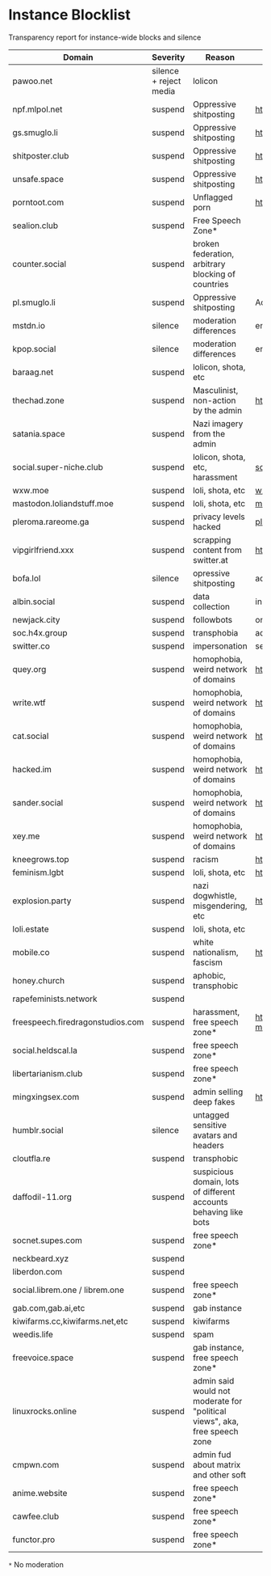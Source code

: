 # Instance Blocklist
Transparency report for instance-wide blocks and silence

| Domain          | Severity | Reason                 | More informations |
| --------------- | -------- | ---------------------- | ----------------- |
| pawoo.net | silence + reject media | lolicon | |
| npf.mlpol.net | suspend | Oppressive shitposting | https://github.com/WitchesTown/InstanceInternals/blob/master/Blocklist.md |
| gs.smuglo.li | suspend | Oppressive shitposting | https://github.com/nolanlawson/blocked-on-mastodon
| shitposter.club | suspend  | Oppressive shitposting | https://github.com/nolanlawson/blocked-on-mastodon
| unsafe.space | suspend | Oppressive shitposting | https://github.com/nolanlawson/blocked-on-mastodon
| porntoot.com | suspend | Unflagged porn | https://github.com/nolanlawson/blocked-on-mastodon
| sealion.club | suspend | Free Speech Zone* | 
| counter.social | suspend | broken federation, arbitrary blocking of countries
| pl.smuglo.li | suspend | Oppressive shitposting | Added a pleroma instance on top of the existing gnu social one, apparently
| mstdn.io | silence | moderation differences | enabling neuroatypical-prejudiced memes and emojis
| kpop.social | silence | moderation differences | enabling neuroatypical-prejudiced memes and emojis
| baraag.net | suspend | lolicon, shota, etc |
| thechad.zone | suspend | Masculinist, non-action by the admin | http://telegra.ph/Instances-to-silencesuspend-on-Mastodon-06-23
| satania.space | suspend | Nazi imagery from the admin |
| social.super-niche.club | suspend | lolicon, shota, etc, harassment | [social.super-niche.club on blockchain](https://github.com/dzuk-mutant/blockchain/blob/master/list/instances/social_super-niche_club/social_super-niche_club.md)
| wxw.moe | suspend | loli, shota, etc | [wxw.moe on blockchain](https://github.com/dzuk-mutant/blockchain/blob/master/list/list.md#illustrated-sexualised-depictions-of-people-who-appear-to-be-minors)
| mastodon.loliandstuff.moe | suspend | loli, shota, etc | [mastodon.loliandstuff.moe on blockchain](https://github.com/dzuk-mutant/blockchain/blob/master/list/list.md#illustrated-sexualised-depictions-of-people-who-appear-to-be-minors)
| pleroma.rareome.ga | suspend | privacy levels hacked | [pleroma.rareoma.ga](https://github.com/dzuk-mutant/blockchain/blob/master/list/list.md#securityprivacy-risks)
| vipgirlfriend.xxx | suspend | scrapping content from switter.at | https://switter.at/@switter/100438111942557217
| bofa.lol | silence | opressive shitposting | admin harasses other and created a wiki to harass people
| albin.social | suspend | data collection | instance created with the intent of serving ads, says it will colect data
| newjack.city | suspend | followbots | only follow bots, no real content, seems to be collecting data
| soc.h4x.group | suspend | transphobia | admin keeps harassing other people from time to time
| switter.co | suspend | impersonation | seems like wants to get some users from having the same domain as switter.at
| quey.org | suspend | homophobia, weird network of domains | https://masto.donte.com.br/@status/101029237114034512
| write.wtf | suspend | homophobia, weird network of domains | https://masto.donte.com.br/@status/101029237114034512
| cat.social | suspend | homophobia, weird network of domains | https://masto.donte.com.br/@status/101029237114034512
| hacked.im | suspend | homophobia, weird network of domains | https://masto.donte.com.br/@status/101029237114034512
| sander.social | suspend | homophobia, weird network of domains | https://masto.donte.com.br/@status/101029237114034512
| xey.me | suspend | homophobia, weird network of domains | https://masto.donte.com.br/@status/101029237114034512
| kneegrows.top | suspend | racism | https://masto.donte.com.br/@status/101064422652855227
| feminism.lgbt | suspend | loli, shota, etc | https://masto.donte.com.br/@status/101221249085248077
| explosion.party | suspend | nazi dogwhistle, misgendering, etc | https://masto.donte.com.br/@status/101221292909115764
| loli.estate | suspend | loli, shota, etc |
| mobile.co | suspend | white nationalism, fascism | https://github.com/dzuk-mutant/blockchain/blob/master/list/instances/mobile_co/mobile_co.md
| honey.church | suspend | aphobic, transphobic |
| rapefeminists.network | suspend | |
| freespeech.firedragonstudios.com | suspend | harassment, free speech zone* | https://github.com/dzuk-mutant/blockchain/blob/master/list/instances/freespeech_firedragonstudios_com/freespeech_firedragonstudios_com.md
| social.heldscal.la | suspend | free speech zone* |
| libertarianism.club | suspend | free speech zone* |
| mingxingsex.com | suspend | admin selling deep fakes | https://masto.donte.com.br/@romariorios/101485537937341381
| humblr.social | silence | untagged sensitive avatars and headers |
| cloutfla.re | suspend | transphobic |
| daffodil-11.org | suspend | suspicious domain, lots of different accounts behaving like bots |
| socnet.supes.com | suspend | free speech zone* |
| neckbeard.xyz | suspend | |
| liberdon.com | suspend | |
| social.librem.one / librem.one | suspend | free speech zone* |
| gab.com,gab.ai,etc | suspend | gab instance |
| kiwifarms.cc,kiwifarms.net,etc | suspend | kiwifarms |
| weedis.life | suspend | spam |
| freevoice.space | suspend | gab instance, free speech zone* |
| linuxrocks.online | suspend | admin said would not moderate for "political views", aka, free speech zone |
| cmpwn.com | suspend | admin fud about matrix and other soft |
| anime.website | suspend | free speech zone* |
| cawfee.club | suspend | free speech zone* |
| functor.pro | suspend | free speech zone* |



`*` No moderation
